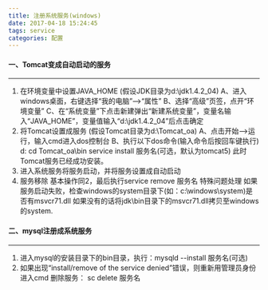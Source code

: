 ```yaml
---
title: 注册系统服务(windows)
date: 2017-04-18 15:24:45
tags: service
categories: 配置
---
```

#### 一、Tomcat变成自动启动的服务
---
1. 在环境变量中设置JAVA_HOME
(假设JDK目录为d:\jdk1.4.2_04)
    A、进入windows桌面，右键选择“我的电脑”-->“属性”
    B、选择“高级”页签，点开“环境变量”
    C、在“系统变量”下点击新建弹出“新建系统变量”，变量名输入“JAVA_HOME”，变量值输入“d:\jdk1.4.2_04”后点击确定
2. 将Tomcat设置成服务
(假设Tomcat目录为d:\Tomcat_oa)
    A、点击开始-->运行，输入cmd进入dos控制台
    B、执行以下dos命令(输入命令后按回车键执行)
        d:
        cd Tomcat_oa\bin
        service install 服务名(可选，默认为tomcat5)
    此时Tomcat服务已经成功安装。
3. 进入系统服务将服务启动，并将服务设置成自动启动
4. 服务移除
    基本操作同2，最后执行service remove 服务名
特殊问题处理
    如果服务启动失败，检查windows的system目录下(如：c:\windows\system)是否有msvcr71.dll
    如果没有的话将jdk\bin目录下的msvcr71.dll拷贝至windows的system.

#### 二、mysql注册成系统服务
---
1. 进入mysql的安装目录下的bin目录，执行：mysqld --install 服务名(可选)
2. 如果出现“install/remove of the service denied”错误，则重新用管理员身份进入cmd
删除服务：
sc delete 服务名